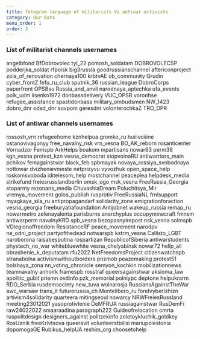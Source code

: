```yaml
---
title: Telegram language of militarists Vs antiwar activists
category: Our Data
menu_order: 1
order: 3
---
```


### List of militarist channels usernames

angelbfond
BfDobrovolec
tyl_22
pomosh_soldatam
DOBROVOLECSP
podderjka_soldat
rfpoisk
big3russia
goodrussianschannel
aftericonproject
zola_of_renovation
chernaya100
krbtvAE
ob_community
Grudin
cyber_frontZ
fefu_ru_club
sputnik_36
russian_league
DobroCorps
paperfront
OPSBsu
Russia_and_anvil
narodnaya_aptechka
ufa_events
polk_udm
lisenko1972
donbassdelivery
VUC_OPSB
voronhse
refugee_assistance
spastidonbass
military_ombudsmen
NW_1423
dobro_dnr
odsd_dnr
sovpom
geresdnr
volonterochkaZ
TRO_DPR

### List of antiwar channels usernames

rossosh_vrn
refugeehome
kznhelpua
gromko_ru
huiiivoiiine
ostanovivagonyy
free_navalny_nsk
vrn_vesna
BO_AK_reborn
rosanticenter
Vornadzor
Femspb
ArkHelps
boakom
mpartisans
nowar63
perm36
kgn_vesna
protest_kzn
vesna_democrat
stopvoinaRU
antiwarriors_main
pchikov
femagainstwar
black_feb
spbmayak
novaya_rossiya_svobodnaya
nottowar
dvizhenievmeste
netprizyvu
vyvozhuk
open_space_help
roskomsvoboda
iditelesom_help
mostchannel
peaceplea
helpdesk_media
strikefund
freiesrusslandberlin
omsk_ogo
msk_vesna
FreeRussia_Georgia
stoparmy
rezonans_media
ChuvashiaDream
Poluchitsya_Mir
vremya_movement
golos_publish
rusprotiv
FreeRussiaNL
frnlsupport
myagkaya_sila_ru
antipropagandarf
solidarity_zone
emigrationforaction
vesna_georgia
freeburyatiafoundation
Antijobnet
wakeup_russia
remap_ru
nowarmetro
zelenayalenta
parisburns
anarchyplus
occupyminecraft
fmnsm
antiwarperm
navalnyKRD
spb_vesna
bezopasnyirepost
nsk_vesna
solmspb
VDlegionoffreedom
ResistanceRF
peace_movement
narodpv
ne_odni_project
partyofthedead
notwarspb
kstrm_vesna
Callisto_LGBT
naroborona
raisabesputina
rospartizan
RepublicofSiberia
antiwarstudents
phystech_no_war
whitebluewhite
vesna_chelyabinsk
nowar72
hellp_all
obrashenie_k_deputatam
rfu2022
NetFreedomsProject
citizenwatchspb
stranabolna
activismwithoutborders
pnzmob
peazemaking
protest51
bolshaya_zona
nn_voting_chronicle
semyon_kochkin
mobilizationnews
teamnavalny
anhoirk
framespb
rosstraf
queersagainstwar
aksioma_law
apolitic_gubit
priemn
ovdinfo
pzk_memorial
polniypc
deptone
helpukrarm
RDO_Serbia
rusdemsociety
new_tuva
wolnarosja
RussiansAgainstTheWar
awc_warsaw
trans_it
futurerussia_ch
Montelibero_ru
fondvyberizhizn
artivism4solidarity
quarteera
mitingseoul
nowarcy
NRWFreiesRussland
meeting23012021
yasoprotivlenie
DeMFRUA
russiagainstwar
RusDemFi
raw24022022
smaaraadina
paragraph222
Guideofrelocation
cmrta
ruspolitdesign
designers_against
politzekinfo
zolotoykluchik_goldkey
RosUznik
freeKrivtsova
queersvit
volunteerstbilisi
mariupolestonia
dopomogaGE
Rubikus_helpUA
reshim_org
choosetohelp

